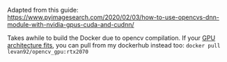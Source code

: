 Adapted from this guide: https://www.pyimagesearch.com/2020/02/03/how-to-use-opencvs-dnn-module-with-nvidia-gpus-cuda-and-cudnn/

Takes awhile to build the Docker due to opencv compilation. If your [GPU architecture fits](https://developer.nvidia.com/cuda-gpus), you can pull from my dockerhub instead too: `docker pull levan92/opencv_gpu:rtx2070`